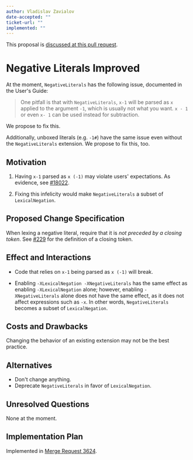 ```yaml
---
author: Vladislav Zavialov
date-accepted: ""
ticket-url: ""
implemented: ""
---
```


This proposal is [discussed at this pull request](https://github.com/ghc-proposals/ghc-proposals/pull/344).

# Negative Literals Improved

At the moment, `NegativeLiterals` has the following issue, documented in the
User's Guide:

> One pitfall is that with `NegativeLiterals`, `x-1` will be parsed as `x`
> applied to the argument `-1`, which is usually not what you want. `x - 1` or
> even `x- 1` can be used instead for subtraction.

We propose to fix this.

Additionally, unboxed literals (e.g. `-1#`) have the same issue even without
the `NegativeLiterals` extension. We propose to fix this, too.

## Motivation

1. Having `x-1` parsed as `x (-1)` may violate users' expectations.
   As evidence, see [#18022](https://gitlab.haskell.org/ghc/ghc/-/issues/18022).

2. Fixing this infelicity would make `NegativeLiterals` a subset of `LexicalNegation`.

## Proposed Change Specification

When lexing a negative literal, require that it is *not preceded by a closing
token*. See
[#229](https://github.com/ghc-proposals/ghc-proposals/blob/master/proposals/0229-whitespace-bang-patterns.rst)
for the definition of a closing token.

## Effect and Interactions

* Code that relies on `x-1` being parsed as `x (-1)` will break.

* Enabling `-XLexicalNegation -XNegativeLiterals` has the same effect as
  enabling `-XLexicalNegation` alone; however, enabling `-XNegativeLiterals`
  alone does not have the same effect, as it does not affect expressions such
  as `-x`.
  In other words, `NegativeLiterals` becomes a subset of `LexicalNegation`.

## Costs and Drawbacks

Changing the behavior of an existing extension may not be the best practice.

## Alternatives

* Don't change anything.
* Deprecate `NegativeLiterals` in favor of `LexicalNegation`.

## Unresolved Questions

None at the moment.

## Implementation Plan

Implemented in [Merge Request 3624](https://gitlab.haskell.org/ghc/ghc/-/merge_requests/3624).
